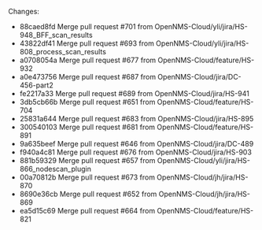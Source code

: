 Changes:
* 88caed8fd Merge pull request #701 from OpenNMS-Cloud/yli/jira/HS-948_BFF_scan_results
* 43822df41 Merge pull request #693 from OpenNMS-Cloud/yli/jira/HS-808_process_scan_results
* a0708054a Merge pull request #677 from OpenNMS-Cloud/feature/HS-932
* a0e473756 Merge pull request #687 from OpenNMS-Cloud/jira/DC-456-part2
* fe2217a33 Merge pull request #689 from OpenNMS-Cloud/jira/HS-941
* 3db5cb66b Merge pull request #651 from OpenNMS-Cloud/feature/HS-704
* 25831a644 Merge pull request #683 from OpenNMS-Cloud/jira/HS-895
* 300540103 Merge pull request #681 from OpenNMS-Cloud/feature/HS-891
* 9a635beef Merge pull request #646 from OpenNMS-Cloud/jira/DC-489
* f940a4c81 Merge pull request #676 from OpenNMS-Cloud/jira/HS-903
* 881b59329 Merge pull request #657 from OpenNMS-Cloud/yli/jira/HS-866_nodescan_plugin
* 00a70812b Merge pull request #673 from OpenNMS-Cloud/jh/jira/HS-870
* 8690e36cb Merge pull request #652 from OpenNMS-Cloud/jh/jira/HS-869
* ea5d15c69 Merge pull request #664 from OpenNMS-Cloud/feature/HS-821
